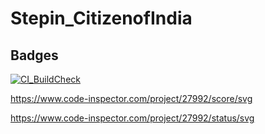 # Stepin_CitizenofIndia


## Badges
[![CI_BuildCheck](https://github.com/manojhunasimarad/Stepin_electorate/actions/workflows/main.yml/badge.svg)](https://github.com/manojhunasimarad/Stepin_electorate/actions/workflows/main.yml)

https://www.code-inspector.com/project/27992/score/svg

https://www.code-inspector.com/project/27992/status/svg
